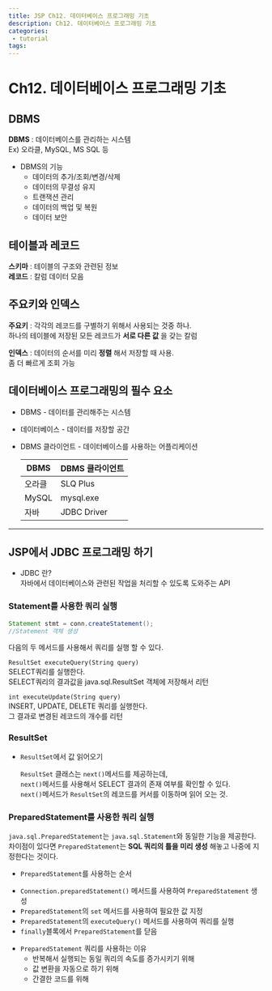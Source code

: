 ```yaml
---
title: JSP Ch12. 데이터베이스 프로그래밍 기초
description: Ch12. 데이터베이스 프로그래밍 기초
categories:
 - tutorial
tags:
---
```




# Ch12. 데이터베이스 프로그래밍 기초
## DBMS
**DBMS** : 데이터베이스를 관리하는 시스템  
Ex) 오라클, MySQL, MS SQL 등

* DBMS의 기능
  - 데이터의 추가/조회/변경/삭제
  - 데이터의 무결성 유지
  - 트랜잭션 관리
  - 데이터의 백업 및 복원
  - 데이터 보안  


## 테이블과 레코드
**스키마** : 테이블의 구조와 관련된 정보  
**레코드** : 칼럼 데이터 모음  


## 주요키와 인덱스
**주요키** : 각각의 레코드를 구별하기 위해서 사용되는 것중 하나.  
하나의 테이블에 저장된 모든 레코드가 **서로 다른 값** 을 갖는 칼럼

**인덱스** : 데이터의 순서를 미리 **정렬** 해서 저장할 때 사용.   
좀 더 빠르게 조회 가능  

## 데이터베이스 프로그래밍의 필수 요소
* DBMS - 데이터를 관리해주는 시스템  
* 데이터베이스 - 데이터를 저장할 공간
* DBMS 클라이언트 - 데이터베이스를 사용하는 어플리케이션  


  DBMS | DBMS 클라이언트
  -------|------------
  오라클 | SLQ Plus  
  MySQL | mysql.exe  
  자바 | JDBC Driver



-------------------------------
## JSP에서  JDBC 프로그래밍 하기
* JDBC 란?   
자바에서 데이터베이스와 관련된 작업을 처리할 수 있도록 도와주는 API

### Statement를 사용한 쿼리 실행
```java
Statement stmt = conn.createStatement();
//Statement 객체 생성
```
다음의 두 메서드를 사용해서 쿼리를 실행 할 수 있다.  

```ResultSet executeQuery(String query)```   
SELECT쿼리를 실행한다.  
SELECT쿼리의 결과값을 java.sql.ResultSet 객체에 저장해서 리턴      

```int executeUpdate(String query)```   
INSERT, UPDATE, DELETE 쿼리를 실행한다.   
그 결과로 변경된 레코드의 개수를 리턴

### ResultSet
* ```ResultSet```에서 값 읽어오기  

  ```ResultSet``` 클래스는 ```next()```메서드를 제공하는데,   
  ```next()```메서드를 사용해서 SELECT 결과의 존재 여부를 확인할 수 있다.   
  ```next()```메서드가 ```ResultSet```의 레코드를 커서를 이동하며 읽어 오는 것.   


### PreparedStatement를 사용한 쿼리 실행  
```java.sql.PreparedStatement```는 ```java.sql.Statement```와 동일한 기능을 제공한다.  
차이점이 있다면 ```PreparedStatement```는 **SQL 쿼리의 틀을 미리 생성** 해놓고 나중에 지정한다는 것이다.  

* ```PreparedStatement```를 사용하는 순서  
 - ```Connection.preparedStatement()``` 메서드를 사용하여 ```PreparedStatement``` 생성  
 - ```PreparedStatement```의 ```set``` 메서드를 사용하여 필요한 값 지정  
 - ```PreparedStatement```의 ```executeQuery()``` 메서드를 사용하여 쿼리를 실행  
 - ```finally```블록에서 ```PreparedStatement```를 닫음  

* ```PreparedStatement``` 쿼리를 사용하는 이유  
  - 반복해서 실행되는 동일 쿼리의 속도를 증가시키기 위해
  - 값 변환을 자동으로 하기 위해
  - 간결한 코드를 위해 
